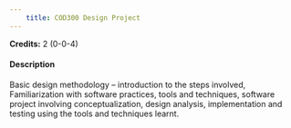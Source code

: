 ```yaml
---
    title: COD300 Design Project
---
```

**Credits:** 2 (0-0-4)



#### Description 
Basic design methodology – introduction to the steps involved, Familiarization with software practices, tools and techniques, software project involving conceptualization, design analysis, implementation and testing using the tools and techniques learnt.